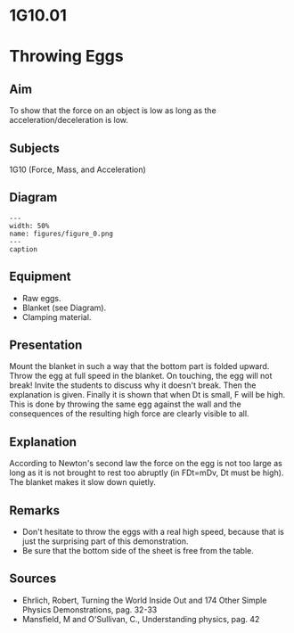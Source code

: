 # 1G10.01 
  # Throwing Eggs 
    
  
## Aim   
 To show that the force on an object is low as long as the acceleration/deceleration is low.    
  
## Subjects   
 1G10 (Force, Mass, and Acceleration)   
  
## Diagram   
   
```{figure} figures/figure_0.png  
---  
width: 50%  
name: figures/figure_0.png  
---  
caption  
``` 
      
  
## Equipment   
 
 *  Raw eggs. 
 *  Blanket (see Diagram). 
 *  Clamping material.
     
  
## Presentation   
 Mount the blanket in such a way that the bottom part is folded upward. Throw the egg at full speed in the blanket. On touching, the egg will not break! Invite the students to discuss why it doesn't break. Then the explanation is given. Finally it is shown that when Dt is small, F will be high. This is done by throwing the same egg against the wall and the consequences of the resulting high force are clearly visible to all.    
  
## Explanation   
 According to Newton's second law the force on the egg is not too large as long as it is not brought to rest too abruptly (in FDt=mDv, Dt must be high). The blanket makes it slow down quietly.    
  
## Remarks   
 
 *  Don't hesitate to throw the eggs with a real high speed, because that is just the surprising part of this demonstration. 
 *  Be sure that the bottom side of the sheet is free from the table.
   
  
## Sources   
 
 *  Ehrlich, Robert, Turning the World Inside Out and 174 Other Simple Physics Demonstrations, pag. 32-33 
 *  Mansfield, M and O'Sullivan, C., Understanding physics, pag. 42
     